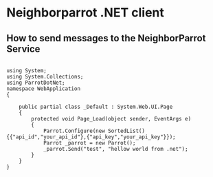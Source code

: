 <h1>Neighborparrot .NET client</h1>


<h2>How to send messages to the NeighborParrot Service</h2>

<pre><code>
using System;
using System.Collections;
using ParrotDotNet;
namespace WebApplication
{

    public partial class _Default : System.Web.UI.Page
    {
        protected void Page_Load(object sender, EventArgs e)
        {            
            Parrot.Configure(new SortedList(){{"api_id","your_api_id"},{"api_key","your_api_key"}});
            Parrot _parrot = new Parrot();
            _parrot.Send("test", "hellow world from .net");
        }
    }
}
</code></pre>